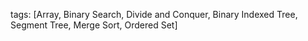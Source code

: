tags: [Array, Binary Search, Divide and Conquer, Binary Indexed Tree, Segment Tree, Merge Sort, Ordered Set]